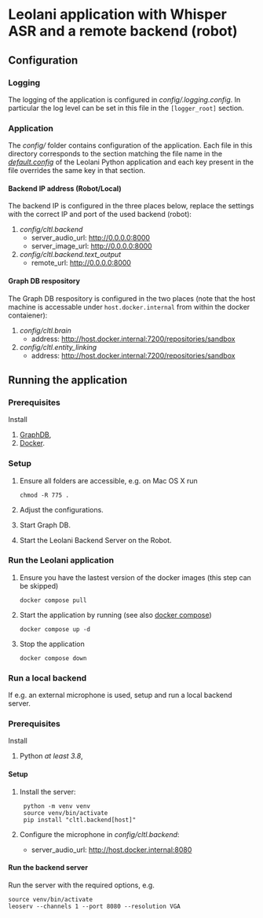 # Leolani application with Whisper ASR and a remote backend (robot)

## Configuration

### Logging

The logging of the application is configured in _config/.logging.config_. In particular the log level can be set in this
file in the `[logger_root]` section.

### Application

The _config/_ folder contains configuration of the application. Each file in this directory corresponds to the section
matching the file name in the [_default.config_](https://github.com/leolani/cltl-leolani-app/tree/main/py-app/config)
of the Leolani Python application and each key present in the file overrides the same key in that section.

#### Backend IP address (Robot/Local)

The backend IP is configured in the three places below, replace the settings with the correct IP and port of the used backend
(robot):

1. _config/cltl.backend_
   * server_audio_url: http://0.0.0.0:8000
   * server_image_url: http://0.0.0.0:8000
2. _config/cltl.backend.text_output_
   * remote_url: http://0.0.0.0:8000

#### Graph DB respository

The Graph DB respository is configured in the two places (note that the host machine is accessable under `host.docker.internal`
from within the docker contaiener):

1. _config/cltl.brain_
   * address: http://host.docker.internal:7200/repositories/sandbox
2. _config/cltl.entity_linking_
   * address: http://host.docker.internal:7200/repositories/sandbox

## Running the application

### Prerequisites

Install
1. [GraphDB](https://www.ontotext.com/products/graphdb/download),
2. [Docker](https://www.docker.com/).

### Setup

1. Ensure all folders are accessible, e.g. on Mac OS X run 
       
       chmod -R 775 .

2. Adjust the configurations.
3. Start Graph DB.
4. Start the Leolani Backend Server on the Robot.

### Run the Leolani application

1. Ensure you have the lastest version of the docker images (this step can be skipped)
        
       docker compose pull

2. Start the application by running (see also [docker compose](https://docs.docker.com/compose/))

       docker compose up -d

3. Stop the application

       docker compose down

### Run a local backend

If e.g. an external microphone is used, setup and run a local backend server.

### Prerequisites

Install
1. Python *at least 3.8*,

#### Setup

1. Install the server:

        python -m venv venv
        source venv/bin/activate
        pip install "cltl.backend[host]"

1. Configure the microphone in _config/cltl.backend_:
   * server_audio_url: http://host.docker.internal:8080

#### Run the backend server

Run the server with the required options, e.g.

    source venv/bin/activate
    leoserv --channels 1 --port 8080 --resolution VGA

